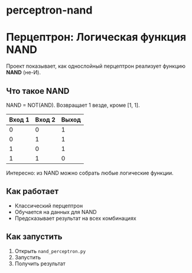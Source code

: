 # perceptron-nand
# Перцептрон: Логическая функция NAND

Проект показывает, как однослойный перцептрон реализует функцию **NAND** (не-И).

## Что такое NAND

NAND = NOT(AND). Возвращает 1 везде, кроме [1, 1].

| Вход 1 | Вход 2 | Выход |
|--------|--------|--------|
|   0    |   0    |   1    |
|   0    |   1    |   1    |
|   1    |   0    |   1    |
|   1    |   1    |   0    |

Интересно: из NAND можно собрать любые логические функции.

## Как работает

- Классический перцептрон
- Обучается на данных для NAND
- Предсказывает результат на всех комбинациях

## Как запустить

1. Открыть `nand_perceptron.py`
2. Запустить
3. Получить результат